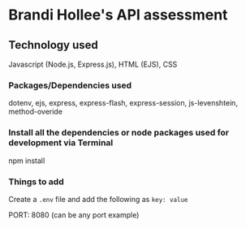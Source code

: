 # Brandi Hollee's API assessment

## Technology used 

 Javascript (Node.js, Express.js), HTML (EJS), CSS

### Packages/Dependencies used

dotenv, ejs, express, express-flash, express-session, js-levenshtein, method-overide

### Install all the dependencies or node packages used for development via Terminal

npm install

### Things to add

Create a `.env` file and add the following as `key: value`

PORT: 8080 (can be any port example)
